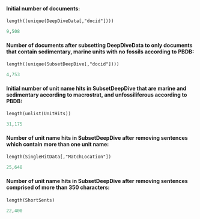 #### Initial number of documents: 
`length((unique(DeepDiveData[,"docid"])))`
````R
9,508
````

#### Number of documents after subsetting DeepDiveData to only documents that contain sedimentary, marine units with no fossils according to PBDB:
`length((unique(SubsetDeepDive[,"docid"])))`
````R
4,753
````

#### Initial number of unit name hits in SubsetDeepDive that are marine and sedimentary according to macrostrat, and unfossiliferous according to PBDB:

`length(unlist(UnitHits))`
````R
31,175
````
#### Number of unit name hits in SubsetDeepDive after removing sentences which contain more than one unit name:

`length(SingleHitData[,"MatchLocation"])`
````R
25,648
````

#### Number of unit name hits in SubsetDeepDive after removing sentences comprised of more than 350 characters:

`length(ShortSents)`
````R
22,400
````
